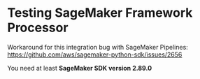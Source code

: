 # Testing SageMaker Framework Processor

Workaround for this integration bug with SageMaker Pipelines: https://github.com/aws/sagemaker-python-sdk/issues/2656

You need at least **SageMaker SDK version 2.89.0**